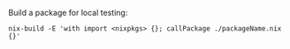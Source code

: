 Build a package for local testing:

    nix-build -E 'with import <nixpkgs> {}; callPackage ./packageName.nix {}'

